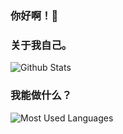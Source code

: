 ### 你好啊！👋

<!--
**hmrbh/hmrbh** is a ✨ _special_ ✨ repository because its `README.md` (this file) appears on your GitHub profile.

Here are some ideas to get you started:

- 🔭 I’m currently working on ...
- 🌱 I’m currently learning ...
- 👯 I’m looking to collaborate on ...
- 🤔 I’m looking for help with ...
- 💬 Ask me about ...
- 📫 How to reach me: ...
- 😄 Pronouns: ...
- ⚡ Fun fact: ...
-->
### 关于我自己。
![Github Stats](https://github-readme-stats.vercel.app/api?username=hmrbh&show_icons=true&theme=dark&count_private=true)
### 我能做什么？

![Most Used Languages](https://github-readme-stats.vercel.app/api/top-langs/?username=hmrbh&theme=dark&layout=compact)
